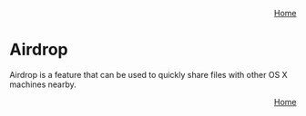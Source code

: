 <p align="right">
<a href="../README.md">Home</a>
</p>

# Airdrop 
Airdrop is a feature that can be used to quickly share files with other OS X machines nearby. 

<p align="right">
<a href="../README.md">Home</a>
</p>
